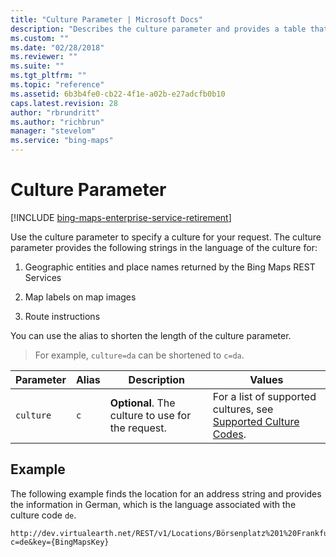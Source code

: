 ```yaml
---
title: "Culture Parameter | Microsoft Docs"
description: "Describes the culture parameter and provides a table that outlines the alias, description, and values of the culture parameter."
ms.custom: ""
ms.date: "02/28/2018"
ms.reviewer: ""
ms.suite: ""
ms.tgt_pltfrm: ""
ms.topic: "reference"
ms.assetid: 6b3b4fe0-cb22-4f1e-a02b-e27adcfb0b10
caps.latest.revision: 28
author: "rbrundritt"
ms.author: "richbrun"
manager: "stevelom"
ms.service: "bing-maps"
---
```


# Culture Parameter

[!INCLUDE [bing-maps-enterprise-service-retirement](../../includes/bing-maps-enterprise-service-retirement.md)]

Use the culture parameter to specify a culture for your request. The culture parameter provides the following strings in the language of the culture for:  
  
1. Geographic entities and place names returned by the Bing Maps REST Services  
  
2. Map labels on map images  
  
3. Route instructions  
  
 You can use the alias to shorten the length of the culture parameter.

> For example, `culture=da` can be shortened to `c=da`.  
  
|Parameter|Alias|Description|Values|  
|---------------|-----------|-----------------|------------|  
|`culture`|`c`|**Optional**. The culture to use for the request.|For a list of supported cultures, see [Supported Culture Codes](supported-culture-codes.md).|
  
## Example

 The following example finds the location for an address string and provides the information in German, which is the language associated with the culture code `de`.  

```url
http://dev.virtualearth.net/REST/v1/Locations/Börsenplatz%201%20Frankfurt%20am%20Main%20Hessen%2060313?c=de&key={BingMapsKey}  
```